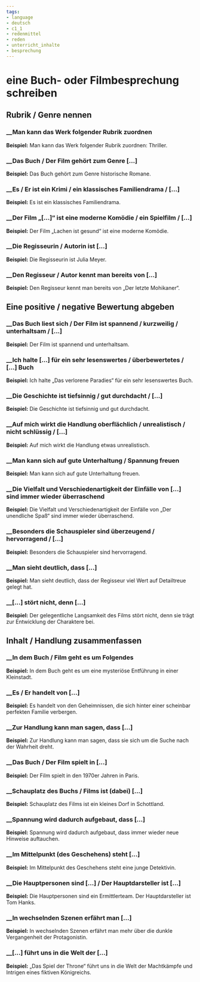 ```yaml
---
tags:
- language
- deutsch
- c1_1
- redenmittel
- reden
- unterricht_inhalte
- besprechung
---
```



# eine Buch- oder Filmbesprechung schreiben

## Rubrik / Genre nennen

### __Man kann das Werk folgender Rubrik zuordnen

__Beispiel:__ Man kann das Werk folgender Rubrik zuordnen: Thriller.

### __Das Buch / Der Film gehört zum Genre [...]

__Beispiel:__ Das Buch gehört zum Genre historische Romane.

### __Es / Er ist ein Krimi / ein klassisches Familiendrama / [...]

__Beispiel:__ Es ist ein klassisches Familiendrama.

### __Der Film „[...]“ ist eine moderne Komödie / ein Spielfilm / [...]

__Beispiel:__ Der Film „Lachen ist gesund“ ist eine moderne Komödie.

### __Die Regisseurin / Autorin ist [...]

__Beispiel:__ Die Regisseurin ist Julia Meyer.

### __Den Regisseur / Autor kennt man bereits von [...]

__Beispiel:__ Den Regisseur kennt man bereits von „Der letzte Mohikaner“.

## Eine positive / negative Bewertung abgeben

### __Das Buch liest sich / Der Film ist spannend / kurzweilig / unterhaltsam / [...]

__Beispiel:__ Der Film ist spannend und unterhaltsam.

### __Ich halte [...] für ein sehr lesenswertes / überbewertetes / [...] Buch

__Beispiel:__ Ich halte „Das verlorene Paradies“ für ein sehr lesenswertes Buch.

### __Die Geschichte ist tiefsinnig / gut durchdacht / [...]

__Beispiel:__ Die Geschichte ist tiefsinnig und gut durchdacht.

### __Auf mich wirkt die Handlung oberflächlich / unrealistisch / nicht schlüssig / [...]

__Beispiel:__ Auf mich wirkt die Handlung etwas unrealistisch.

### __Man kann sich auf gute Unterhaltung / Spannung freuen

__Beispiel:__ Man kann sich auf gute Unterhaltung freuen.

### __Die Vielfalt und Verschiedenartigkeit der Einfälle von [...] sind immer wieder überraschend

__Beispiel:__ Die Vielfalt und Verschiedenartigkeit der Einfälle von „Der unendliche Spaß“ sind immer wieder überraschend.

### __Besonders die Schauspieler sind überzeugend / hervorragend / [...]

__Beispiel:__ Besonders die Schauspieler sind hervorragend.

### __Man sieht deutlich, dass [...]

__Beispiel:__ Man sieht deutlich, dass der Regisseur viel Wert auf Detailtreue gelegt hat.

### __[...] stört nicht, denn [...]

__Beispiel:__ Der gelegentliche Langsamkeit des Films stört nicht, denn sie trägt zur Entwicklung der Charaktere bei.

## Inhalt / Handlung zusammenfassen

### __In dem Buch / Film geht es um Folgendes

__Beispiel:__ In dem Buch geht es um eine mysteriöse Entführung in einer Kleinstadt.

### __Es / Er handelt von [...]

__Beispiel:__ Es handelt von den Geheimnissen, die sich hinter einer scheinbar perfekten Familie verbergen.

### __Zur Handlung kann man sagen, dass [...]

__Beispiel:__ Zur Handlung kann man sagen, dass sie sich um die Suche nach der Wahrheit dreht.

### __Das Buch / Der Film spielt in [...]

__Beispiel:__ Der Film spielt in den 1970er Jahren in Paris.

### __Schauplatz des Buchs / Films ist (dabei) [...]

__Beispiel:__ Schauplatz des Films ist ein kleines Dorf in Schottland.

### __Spannung wird dadurch aufgebaut, dass [...]

__Beispiel:__ Spannung wird dadurch aufgebaut, dass immer wieder neue Hinweise auftauchen.

### __Im Mittelpunkt (des Geschehens) steht [...]

__Beispiel:__ Im Mittelpunkt des Geschehens steht eine junge Detektivin.

### __Die Hauptpersonen sind [...] / Der Hauptdarsteller ist [...]

__Beispiel:__ Die Hauptpersonen sind ein Ermittlerteam. Der Hauptdarsteller ist Tom Hanks.

### __In wechselnden Szenen erfährt man [...]

__Beispiel:__ In wechselnden Szenen erfährt man mehr über die dunkle Vergangenheit der Protagonistin.

### __[...] führt uns in die Welt der [...]

__Beispiel:__ „Das Spiel der Throne“ führt uns in die Welt der Machtkämpfe und Intrigen eines fiktiven Königreichs.
